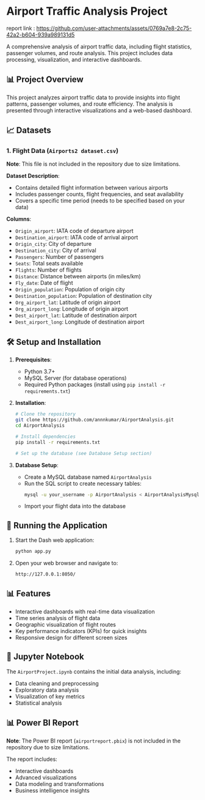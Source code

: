 


# Airport Traffic Analysis Project

report link : https://github.com/user-attachments/assets/0769a7e8-2c75-42a2-b604-939a989131d5

A comprehensive analysis of airport traffic data, including flight statistics, passenger volumes, and route analysis. This project includes data processing, visualization, and interactive dashboards.

## 📊 Project Overview

This project analyzes airport traffic data to provide insights into flight patterns, passenger volumes, and route efficiency. The analysis is presented through interactive visualizations and a web-based dashboard.



## 📈 Datasets

### 1. Flight Data (`Airports2 dataset.csv`)
**Note**: This file is not included in the repository due to size limitations.

**Dataset Description**:
- Contains detailed flight information between various airports
- Includes passenger counts, flight frequencies, and seat availability
- Covers a specific time period (needs to be specified based on your data)

**Columns**:
- `Origin_airport`: IATA code of departure airport
- `Destination_airport`: IATA code of arrival airport
- `Origin_city`: City of departure
- `Destination_city`: City of arrival
- `Passengers`: Number of passengers
- `Seats`: Total seats available
- `Flights`: Number of flights
- `Distance`: Distance between airports (in miles/km)
- `Fly_date`: Date of flight
- `Origin_population`: Population of origin city
- `Destination_population`: Population of destination city
- `Org_airport_lat`: Latitude of origin airport
- `Org_airport_long`: Longitude of origin airport
- `Dest_airport_lat`: Latitude of destination airport
- `Dest_airport_long`: Longitude of destination airport

## 🛠️ Setup and Installation

1. **Prerequisites**:
   - Python 3.7+
   - MySQL Server (for database operations)
   - Required Python packages (install using `pip install -r requirements.txt`)

2. **Installation**:
   ```bash
   # Clone the repository
   git clone https://github.com/annnkumar/AirportAnalysis.git
   cd AirportAnalysis
   
   # Install dependencies
   pip install -r requirements.txt
   
   # Set up the database (see Database Setup section)
   ```

3. **Database Setup**:
   - Create a MySQL database named `AirportAnalysis`
   - Run the SQL script to create necessary tables:
     ```bash
     mysql -u your_username -p AirportAnalysis < AirportAnalysisMysqlFile.sql
     ```
   - Import your flight data into the database

## 🚀 Running the Application

1. Start the Dash web application:
   ```bash
   python app.py
   ```

2. Open your web browser and navigate to:
   ```
   http://127.0.0.1:8050/
   ```

## 📊 Features

- Interactive dashboards with real-time data visualization
- Time series analysis of flight data
- Geographic visualization of flight routes
- Key performance indicators (KPIs) for quick insights
- Responsive design for different screen sizes

## 📝 Jupyter Notebook

The `AirportProject.ipynb` contains the initial data analysis, including:
- Data cleaning and preprocessing
- Exploratory data analysis
- Visualization of key metrics
- Statistical analysis

## 📊 Power BI Report

**Note**: The Power BI report (`airportreport.pbix`) is not included in the repository due to size limitations.

The report includes:
- Interactive dashboards
- Advanced visualizations
- Data modeling and transformations
- Business intelligence insights

